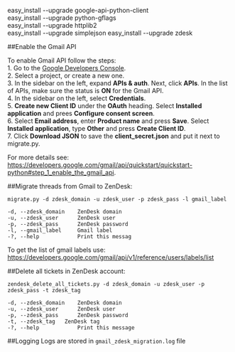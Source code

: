 easy_install --upgrade google-api-python-client  
easy_install --upgrade python-gflags  
easy_install --upgrade httplib2  
easy_install --upgrade simplejson
easy_install --upgrade zdesk

##Enable the Gmail API

To enable Gmail API follow the steps:  
	1.	Go to the [Google Developers Console](https://console.developers.google.com).  
	2.	Select a project, or create a new one.  
	3.	In the sidebar on the left, expand **APIs & auth**. Next, click **APIs**. In the list of APIs, make sure the status is **ON** for the Gmail API.  
	4.	In the sidebar on the left, select **Credentials**.  
	5.	**Create new Client ID** under the **OAuth** heading. Select **Installed application** and prees **Configure consent screen**.  
	6.	Select **Email address**, enter **Product name** and press **Save**. Select **Installed application**, type **Other** and press **Create Client ID**.  
	7.	Click **Download JSON** to save the **client_secret.json** and put it next to migrate.py.  
	
For more details see: https://developers.google.com/gmail/api/quickstart/quickstart-python#step_1_enable_the_gmail_api.  


##Migrate threads from Gmail to ZenDesk:
  ```
  migrate.py -d zdesk_domain -u zdesk_user -p zdesk_pass -l gmail_label

  -d, --zdesk_domain    ZenDesk domain  
  -u, --zdesk_user      ZenDesk user  
  -p, --zdesk_pass      ZenDesk password  
  -l, --gmail_label     Gmail label  
  -?, --help            Print this messag
  ```

To get the list of gmail labels use: https://developers.google.com/gmail/api/v1/reference/users/labels/list

##Delete all tickets in ZenDesk account:
  ```
  zendesk_delete_all_tickets.py -d zdesk_domain -u zdesk_user -p zdesk_pass -t zdesk_tag

  -d, --zdesk_domain    ZenDesk domain  
  -u, --zdesk_user      ZenDesk user  
  -p, --zdesk_pass      ZenDesk password 
  -t, --zdesk_tag	ZenDesk tag
  -?, --help            Print this message
  ```
  
##Logging
Logs are stored in `gmail_zdesk_migration.log` file
